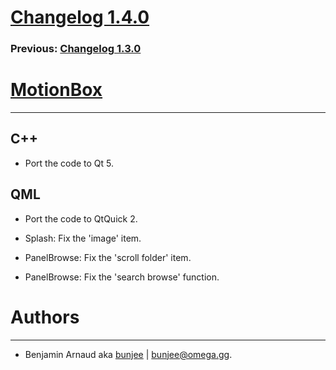 # [Changelog 1.4.0](http://omega.gg/MotionBox/changes/1.4.0.html)

### Previous: [Changelog 1.3.0](1.3.0.html)

# [MotionBox](http://omega.gg/MotionBox)
---

## C++

- Port the code to Qt 5.


## QML

- Port the code to QtQuick 2.

- Splash: Fix the 'image' item.

- PanelBrowse: Fix the 'scroll folder' item.

- PanelBrowse: Fix the 'search browse' function.


# Authors
---

- Benjamin Arnaud aka [bunjee](http://bunjee.me) | <bunjee@omega.gg>.
